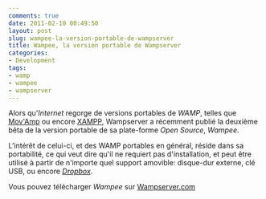 ```yaml
---
comments: true
date: 2011-02-10 00:49:50
layout: post
slug: wampee-la-version-portable-de-wampserver
title: Wampee, la version portable de Wampserver
categories:
- Development
tags:
- wamp
- wampee
- wampserver
---
```


Alors qu'*Internet* regorge de versions portables de *WAMP*, telles que [Mov'Amp](http://www.clubic.com/telecharger-fiche32659-mov-amp.html) ou encore [XAMPP](http://www.apachefriends.org/fr/xampp.html), Wampserver a récemment publié la deuxième bêta de la version portable de sa plate-forme *Open Source*, *Wampee*.

L’intérêt de celui-ci, et des WAMP portables en général, réside dans sa portabilité, ce qui veut dire qu'il ne requiert pas d'installation, et peut être utilisé à partir de n'importe quel support amovible: disque-dur externe, clé USB, ou encore [*Dropbox*](https://www.dropbox.com/referrals/NTY1OTQ0Nzc5?src=global9).

Vous pouvez télécharger *Wampee* sur [Wampserver.com](http://www.wampserver.com/download.php#bottom)
